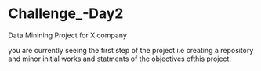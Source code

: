 # Challenge_-Day2
Data Minining Project for X company

you are currently seeing the first step of the project i.e creating a repository and minor initial works and statments of the objectives ofthis project.
